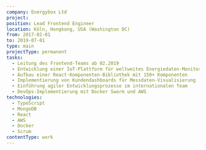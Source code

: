 ```yaml
---
company: Energybox Ltd
project:
position: Lead Frontend Engineer
location: Köln, Hongkong, USA (Washington DC)
from: 2017-02-01
to: 2019-07-01
type: main
projectType: permanent
tasks:
  - Leitung des Frontend-Teams ab 02.2019
  - Entwicklung einer IoT-Plattform für weltweites Energiedaten-Monitoring
  - Aufbau einer React-Komponenten-Bibliothek mit 150+ Komponenten
  - Implementierung von Kundendashboards für Messdaten-Visualisierung
  - Einführung agiler Entwicklungsprozesse im internationalen Team
  - DevOps-Implementierung mit Docker Swarm und AWS
technologies:
  - TypeScript
  - MongoDB
  - React
  - AWS
  - Docker
  - Scrum
contentType: work
---
```

